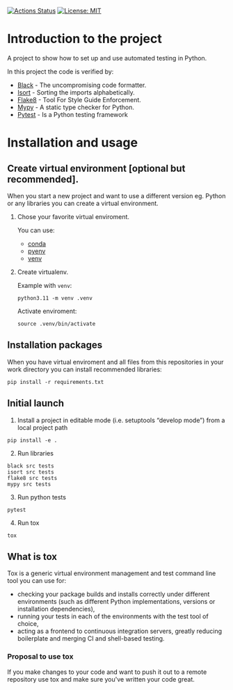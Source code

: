 <p align="left">
<a href="https://github.com/MarceliG/CI-workflow/actions"><img alt="Actions Status" src="https://github.com/psf/black/workflows/Test/badge.svg"></a>
<a href="https://github.com/MarceliG/CI-workflow/blob/main/LICENSE"><img alt="License: MIT" src="https://black.readthedocs.io/en/stable/_static/license.svg"></a>
</p>

# Introduction to the project

A project to show how to set up and use automated testing in Python. 

In this project the code is verified by:
- [Black](https://black.readthedocs.io/en/stable/) - The uncompromising code formatter.
- [Isort](https://pycqa.github.io/isort/) - Sorting the imports alphabetically.
- [Flake8](https://flake8.pycqa.org/en/latest/) - Tool For Style Guide Enforcement.
- [Mypy](https://mypy.readthedocs.io/en/stable/) - A static type checker for Python.
- [Pytest](https://docs.pytest.org/en/7.1.x/contents.html) - Is a Python testing framework

# Installation and usage

## Create virtual environment [optional but recommended].

When you start a new project and want to use a different version eg. Python or any libraries you can create a virtual environment. 

1. Chose your favorite virtual enviroment. 
    
    You can use:
    - [conda](https://docs.conda.io/en/latest/)
    - [pyenv](https://github.com/pyenv/pyenv)
    - [venv](https://docs.python.org/3/library/venv.html)

2. Create virtualenv.
    
    Example with `venv`:
    
    ```python3.11 -m venv .venv```
    
    Activate enviroment:
    
    ```source .venv/bin/activate```


## Installation packages

When you have virtual enviroment and all files from this repositories in your work directory you can install recommended libraries:
```
pip install -r requirements.txt
```

## Initial launch

1. Install a project in editable mode (i.e. setuptools “develop mode”) from a local project path

```
pip install -e .
``` 

2. Run libraries

```
black src tests
isort src tests
flake8 src tests
mypy src tests
```

3. Run python tests

```
pytest
```

4. Run tox

```
tox
```


## What is tox

Tox is a generic virtual environment management and test command line tool you can use for:
 - checking your package builds and installs correctly under different environments (such as different Python implementations, versions or installation dependencies),
 - running your tests in each of the environments with the test tool of choice,
 - acting as a frontend to continuous integration servers, greatly reducing boilerplate and merging CI and shell-based testing.
 
 ### Proposal to use tox
 
If you make changes to your code and want to push it out to a remote repository use tox and make sure you've written your code great.
 

